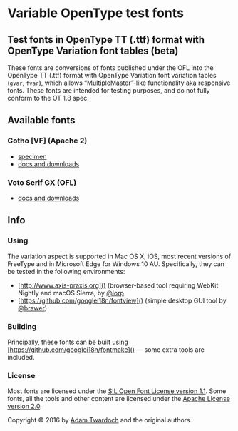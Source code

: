 # Variable OpenType test fonts

## Test fonts in OpenType TT (.ttf) format with OpenType Variation font tables (beta)

These fonts are conversions of fonts published under the OFL into the OpenType TT (.ttf) format with OpenType Variation font variation tables (`gvar`, `fvar`), which allows “MultipleMaster”-like functionality aka responsive fonts. These fonts are intended for testing purposes, and do not fully conform to the OT 1.8 spec.

## Available fonts

### Gotho \[VF\] (Apache 2)

* [specimen](https://twardoch.github.io/varfonts-ofl/GothoVF-Apache2/web-otf/demo.html)
* [docs and downloads](https://github.com/twardoch/varfonts-ofl/tree/master/GothoVF-Apache2)

### Voto Serif GX (OFL)

* [docs and downloads](https://github.com/twardoch/varfonts-ofl/tree/master/VotoSerifGX-OFL)

## Info

### Using

The variation aspect is supported in Mac OS X, iOS, most recent versions of FreeType and in Microsoft Edge for Windows 10 AU. Specifically, they can be tested in the following environments:

* [http://www.axis-praxis.org]() (browser-based tool requiring WebKit Nightly and macOS Sierra, by [@lorp](https://github.com/lorp/)
* [https://github.com/googlei18n/fontview]() (simple desktop GUI tool by [@brawer](https://github.com/brawer/))

### Building

Principally, these fonts can be built using [https://github.com/googlei18n/fontmake]() — some extra tools are included.

### License

Most fonts are licensed under the [SIL Open Font License version 1.1](./fonts.LICENSE). Some fonts, all the tools and other content are licensed under the [Apache License version 2.0](./other.LICENSE).

Copyright © 2016 by [Adam Twardoch](https://github.com/twardoch/) and the original authors.

